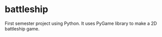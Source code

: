 # battleship
First semester project using Python. It uses PyGame library to make a 2D battleship game.
